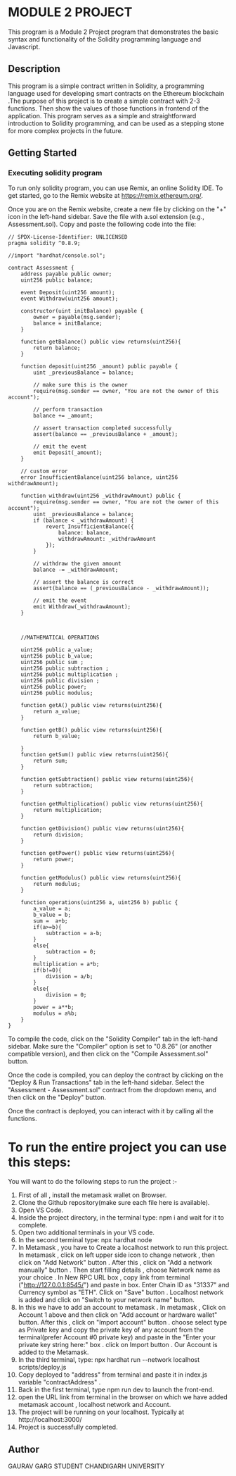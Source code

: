 
# MODULE 2 PROJECT

This program is a Module 2 Project program that demonstrates the basic syntax and functionality of the Solidity programming language and Javascript.
## Description

This program is a simple contract written in Solidity, a programming language used for developing smart contracts on the Ethereum blockchain .The purpose of this project is to create a simple contract with 2-3 functions. Then show the values of those functions in frontend of the application. This program serves as a simple and straightforward introduction to Solidity programming, and can be used as a stepping stone for more complex projects in the future.

## Getting Started

### Executing solidity program

To run only solidity program, you can use Remix, an online Solidity IDE. To get started, go to the Remix website at https://remix.ethereum.org/.

Once you are on the Remix website, create a new file by clicking on the "+" icon in the left-hand sidebar. Save the file with a.sol extension (e.g., Assessment.sol). Copy and paste the following code into the file:

```solidity
// SPDX-License-Identifier: UNLICENSED
pragma solidity ^0.8.9;

//import "hardhat/console.sol";

contract Assessment {
    address payable public owner;
    uint256 public balance;

    event Deposit(uint256 amount);
    event Withdraw(uint256 amount);

    constructor(uint initBalance) payable {
        owner = payable(msg.sender);
        balance = initBalance;
    }

    function getBalance() public view returns(uint256){
        return balance;
    }

    function deposit(uint256 _amount) public payable {
        uint _previousBalance = balance;

        // make sure this is the owner
        require(msg.sender == owner, "You are not the owner of this account");

        // perform transaction
        balance += _amount;

        // assert transaction completed successfully
        assert(balance == _previousBalance + _amount);

        // emit the event
        emit Deposit(_amount);
    }

    // custom error
    error InsufficientBalance(uint256 balance, uint256 withdrawAmount);

    function withdraw(uint256 _withdrawAmount) public {
        require(msg.sender == owner, "You are not the owner of this account");
        uint _previousBalance = balance;
        if (balance < _withdrawAmount) {
            revert InsufficientBalance({
                balance: balance,
                withdrawAmount: _withdrawAmount
            });
        }

        // withdraw the given amount
        balance -= _withdrawAmount;

        // assert the balance is correct
        assert(balance == (_previousBalance - _withdrawAmount));

        // emit the event
        emit Withdraw(_withdrawAmount);
    }



    //MATHEMATICAL OPERATIONS

    uint256 public a_value;
    uint256 public b_value;
    uint256 public sum ;
    uint256 public subtraction ;
    uint256 public multiplication ;
    uint256 public division ;
    uint256 public power;
    uint256 public modulus;
    
    function getA() public view returns(uint256){
        return a_value;
    }
    
    function getB() public view returns(uint256){
        return b_value;
    
    }
    function getSum() public view returns(uint256){
        return sum;
    }
    
    function getSubtraction() public view returns(uint256){
        return subtraction;
    }
    
    function getMultiplication() public view returns(uint256){
        return multiplication;
    }

    function getDivision() public view returns(uint256){
        return division;
    }
    
    function getPower() public view returns(uint256){
        return power;
    }

    function getModulus() public view returns(uint256){
        return modulus;
    }

    function operations(uint256 a, uint256 b) public { 
        a_value = a;
        b_value = b;
        sum =  a+b;
        if(a>=b){
            subtraction = a-b;
        }
        else{
            subtraction = 0;
        }
        multiplication = a*b;
        if(b!=0){
            division = a/b;
        }
        else{
            division = 0;
        }
        power = a**b;
        modulus = a%b;
    }   
}
```

To compile the code, click on the "Solidity Compiler" tab in the left-hand sidebar. Make sure the "Compiler" option is set to "0.8.26" (or another compatible version), and then click on the "Compile Assessment.sol" button.

Once the code is compiled, you can deploy the contract by clicking on the "Deploy & Run Transactions" tab in the left-hand sidebar. Select the "Assessment - Assessment.sol" contract from the dropdown menu, and then click on the "Deploy" button.

Once the contract is deployed, you can interact with it by calling all the functions. 

# To run the entire project you can use this steps:

You will want to do the following steps to run the project :-

1. First of all , install the metamask wallet on Browser.
2. Clone the Github repository(make sure each file here is available).
3. Open VS Code.
4. Inside the project directory, in the terminal type: npm i and wait for it to complete.
5. Open two additional terminals in your VS code.
6. In the second terminal type: npx hardhat node
7. In Metamask , you have to Create a localhost network to run this project. In metamask , click on left upper side icon to change network , then click on "Add Network" button . After this , click on "Add a network manually" button . Then start filling details , choose Network name as your choice . In New RPC URL box , copy link from terminal ("http://127.0.0.1:8545/") and paste in box. Enter Chain ID as "31337" and Currency symbol as "ETH". Click on "Save" button . Localhost network is added and click on "Switch to your network name" button.
8. In this we have to add an account to metamask . In metamask , Click on Account 1 above and then click on "Add account or hardware wallet" button. After this , click on "Import account" button . choose select type as Private key and copy the private key of any account from the terminal(prefer Account #0 private key) and paste in the "Enter your private key string here:" box . click on Import button . Our Account is added to the Metamask.
9. In the third terminal, type: npx hardhat run --network localhost scripts/deploy.js
10. Copy deployed to "address" from terminal and paste it in index.js variable "contractAddress" .
11. Back in the first terminal, type npm run dev to launch the front-end.
12. open the URL link from terminal in the browser on which we have added metamask account , localhost network and Account.
13. The project will be running on your localhost. Typically at http://localhost:3000/
14. Project is successfully completed. 
 
## Author

GAURAV GARG
STUDENT
CHANDIGARH UNIVERSITY
